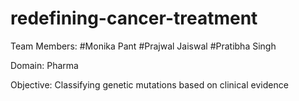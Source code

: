 # redefining-cancer-treatment
Team Members:
#Monika Pant
#Prajwal Jaiswal
#Pratibha Singh
  
Domain: Pharma
  
Objective: Classifying genetic mutations based on clinical evidence
